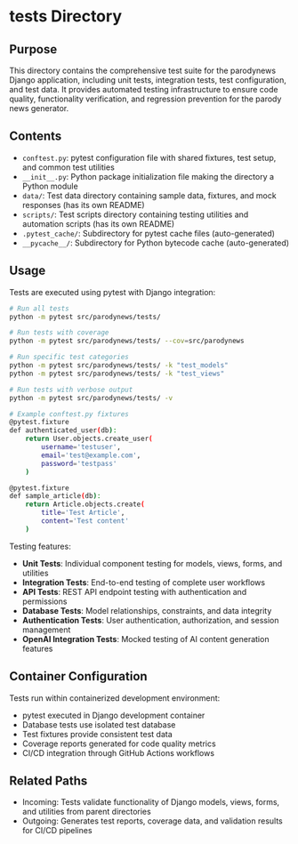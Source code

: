 
# tests Directory

## Purpose
This directory contains the comprehensive test suite for the parodynews Django application, including unit tests, integration tests, test configuration, and test data. It provides automated testing infrastructure to ensure code quality, functionality verification, and regression prevention for the parody news generator.

## Contents
- `conftest.py`: pytest configuration file with shared fixtures, test setup, and common test utilities
- `__init__.py`: Python package initialization file making the directory a Python module
- `data/`: Test data directory containing sample data, fixtures, and mock responses (has its own README)
- `scripts/`: Test scripts directory containing testing utilities and automation scripts (has its own README)
- `.pytest_cache/`: Subdirectory for pytest cache files (auto-generated)
- `__pycache__/`: Subdirectory for Python bytecode cache (auto-generated)

## Usage
Tests are executed using pytest with Django integration:

```bash
# Run all tests
python -m pytest src/parodynews/tests/

# Run tests with coverage
python -m pytest src/parodynews/tests/ --cov=src/parodynews

# Run specific test categories
python -m pytest src/parodynews/tests/ -k "test_models"
python -m pytest src/parodynews/tests/ -k "test_views"

# Run tests with verbose output
python -m pytest src/parodynews/tests/ -v

# Example conftest.py fixtures
@pytest.fixture
def authenticated_user(db):
    return User.objects.create_user(
        username='testuser',
        email='test@example.com',
        password='testpass'
    )

@pytest.fixture
def sample_article(db):
    return Article.objects.create(
        title='Test Article',
        content='Test content'
    )
```

Testing features:
- **Unit Tests**: Individual component testing for models, views, forms, and utilities
- **Integration Tests**: End-to-end testing of complete user workflows
- **API Tests**: REST API endpoint testing with authentication and permissions
- **Database Tests**: Model relationships, constraints, and data integrity
- **Authentication Tests**: User authentication, authorization, and session management
- **OpenAI Integration Tests**: Mocked testing of AI content generation features

## Container Configuration
Tests run within containerized development environment:
- pytest executed in Django development container
- Database tests use isolated test database
- Test fixtures provide consistent test data
- Coverage reports generated for code quality metrics
- CI/CD integration through GitHub Actions workflows

## Related Paths
- Incoming: Tests validate functionality of Django models, views, forms, and utilities from parent directories
- Outgoing: Generates test reports, coverage data, and validation results for CI/CD pipelines
